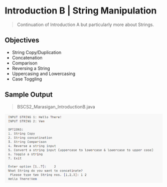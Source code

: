 # Introduction B | String Manipulation

> Continuation of Introduction A but particularly more about Strings.

## Objectives

- String Copy/Duplication
- Concatenation
- Comparison
- Reversing a String
- Uppercasing and Lowercasing
- Case Toggling

## Sample Output

> BSCS2_Marasigan_IntroductionB.java

![](image.png)
